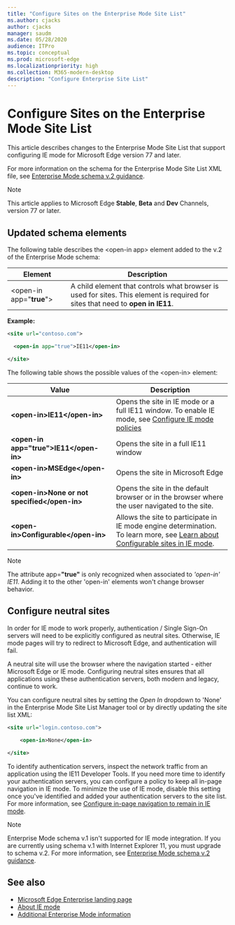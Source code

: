 ```yaml
---
title: "Configure Sites on the Enterprise Mode Site List"
ms.author: cjacks
author: cjacks
manager: saudm
ms.date: 05/28/2020
audience: ITPro
ms.topic: conceptual
ms.prod: microsoft-edge
ms.localizationpriority: high
ms.collection: M365-modern-desktop
description: "Configure Enterprise Site List"
---
```


# Configure Sites on the Enterprise Mode Site List

This article describes changes to the Enterprise Mode Site List that support configuring IE mode for Microsoft Edge version 77 and later.

For more information on the schema for the Enterprise Mode Site List XML file, see [Enterprise Mode schema v.2 guidance](https://docs.microsoft.com/internet-explorer/ie11-deploy-guide/enterprise-mode-schema-version-2-guidance).

> [!NOTE]
> This article applies to Microsoft Edge **Stable**, **Beta** and **Dev** Channels, version 77 or later.

## Updated schema elements

The following table describes the \<open-in app\> element added to the v.2 of the Enterprise Mode schema:

| **Element** | **Description** |
| --- | --- |
| \<open-in app="**true**"\> | A child element that controls what browser is used for sites. This element is required for sites that need to **open in IE11**.|

**Example:**

``` xml
<site url="contoso.com">

  <open-in app="true">IE11</open-in>

</site>
```

The following table shows the possible values of the \<open-in\> element:

| **Value** | **Description** |
| --- | --- |
| **\<open-in\>IE11\</open-in\>** | Opens the site in IE mode or a full IE11 window. To enable IE mode, see [Configure IE mode policies](https://docs.microsoft.com/deployedge/edge-ie-mode-policies)|
| **\<open-in app="**true**"\>IE11\</open-in\>** | Opens the site in a full IE11 window |
| **\<open-in\>MSEdge\</open-in\>** | Opens the site in Microsoft Edge |
| **\<open-in\>None or not specified\</open-in\>** | Opens the site in the default browser or in the browser where the user navigated to the site. |
|**\<open-in\>Configurable\</open-in\>** | Allows the site to participate in IE mode engine determination. To learn more, see [Learn about Configurable sites in IE mode](edge-learnmore-configurable-sites-ie-mode.md).  |

>[!NOTE]
> The attribute app=**"true"** is only recognized when associated to _'open-in' IE11_. Adding it to the other 'open-in' elements won't change browser behavior.   

## Configure neutral sites

In order for IE mode to work properly, authentication / Single Sign-On servers will need to be explicitly configured as neutral sites. Otherwise, IE mode pages will try to redirect to Microsoft Edge, and authentication will fail.

A neutral site will use the browser where the navigation started - either Microsoft Edge or IE mode. Configuring neutral sites ensures that all applications using these authentication servers, both modern and legacy, continue to work.

You can configure neutral sites by setting the *Open In* dropdown to 'None' in the Enterprise Mode Site List Manager tool or by directly updating the site list XML:

``` xml
<site url="login.contoso.com">
   
    <open-in>None</open-in>

</site>
```

To identify authentication servers, inspect the network traffic from an application using the IE11 Developer Tools. If you need more time to identify your authentication servers, you can configure a policy to keep all in-page navigation in IE mode. To minimize the use of IE mode, disable this setting once you've identified and added your authentication servers to the site list. For more information, see [Configure in-page navigation to remain in IE mode](https://docs.microsoft.com/deployedge/microsoft-edge-policies#internetexplorerintegrationsiteredirect).

>[!NOTE]
   >Enterprise Mode schema v.1 isn't supported for IE mode integration. If you are currently using schema v.1 with Internet Explorer 11, you must upgrade to schema v.2. For more information, see [Enterprise Mode schema v.2 guidance](https://docs.microsoft.com/internet-explorer/ie11-deploy-guide/enterprise-mode-schema-version-2-guidance).

## See also

- [Microsoft Edge Enterprise landing page](https://aka.ms/EdgeEnterprise)
- [About IE mode](https://docs.microsoft.com/deployedge/edge-ie-mode)
- [Additional Enterprise Mode information](https://docs.microsoft.com/internet-explorer/ie11-deploy-guide/enterprise-mode-overview-for-ie11)